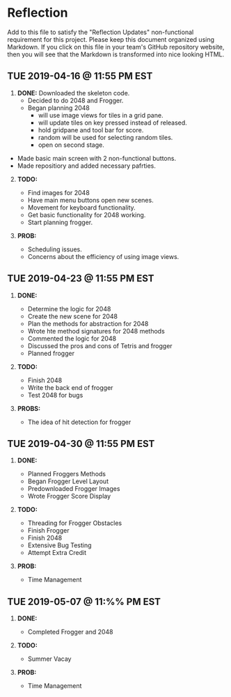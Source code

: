 # Reflection

Add to this file to satisfy the "Reflection Updates" non-functional requirement
for this project. Please keep this document organized using Markdown. If you
click on this file in your team's GitHub repository website, then you will see
that the Markdown is transformed into nice looking HTML.

## TUE 2019-04-16 @ 11:55 PM EST
     
1. **DONE:** Downloaded the skeleton code.
   - Decided to do 2048 and Frogger.
   - Began planning 2048
        - will use image views for tiles in a grid pane.
        - will update tiles on key pressed instead of released.
        - hold gridpane and tool bar for score.
        - random will be used for selecting random tiles.
        - open on second stage. 
  - Made basic main screen with 2 non-functional buttons.
  - Made repositiory and added necessary pafrties.
    
    
2. **TODO:**
    - Find images for 2048
    - Have main menu buttons open new scenes.
    - Movement for keyboard functionality.
    - Get basic functionality for 2048 working.
    - Start planning frogger.

3. **PROB:**
    - Scheduling issues.
    - Concerns about the efficiency of using image views.

## TUE 2019-04-23 @ 11:55 PM EST
1. **DONE:**
    - Determine the logic for 2048
    - Create the new scene for 2048
    - Plan the methods for abstraction for 2048
    - Wrote hte method signatures for 2048 methods
    - Commented the logic for 2048
    - Discussed the pros and cons of Tetris and frogger
    - Planned frogger

2. **TODO:**
    - Finish 2048
    - Write the back end of frogger
    - Test 2048 for bugs

3. **PROBS:**
    - The idea of hit detection for frogger
## TUE 2019-04-30 @ 11:55 PM EST
     
1. **DONE:**
    - Planned Froggers Methods
    - Began Frogger Level Layout
    - Predownloaded Frogger Images
    - Wrote Frogger Score Display
    
2. **TODO:**
    - Threading for Frogger Obstacles
    - Finish Frogger
    - Finish 2048
    - Extensive Bug Testing
    - Attempt Extra Credit
3. **PROB:**
    - Time Management
## TUE 2019-05-07 @ 11:%% PM EST

1. **DONE:**
    - Completed Frogger and 2048

2. **TODO:**
    - Summer Vacay

3. **PROB:**
    - Time Management 